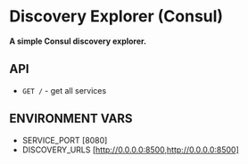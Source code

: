 # Discovery Explorer (Consul)

__A simple Consul discovery explorer.__


## API

* `GET /` - get all services


## ENVIRONMENT VARS

* SERVICE_PORT [8080]
* DISCOVERY_URLS [http://0.0.0.0:8500,http://0.0.0.0:8500]
